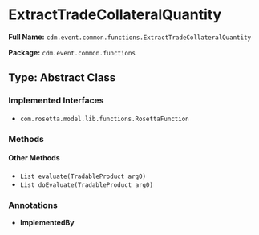 # ExtractTradeCollateralQuantity

**Full Name:** `cdm.event.common.functions.ExtractTradeCollateralQuantity`

**Package:** `cdm.event.common.functions`

## Type: Abstract Class

### Implemented Interfaces

- `com.rosetta.model.lib.functions.RosettaFunction`

### Methods

#### Other Methods

- `List evaluate(TradableProduct arg0)`
- `List doEvaluate(TradableProduct arg0)`

### Annotations

- **ImplementedBy**

